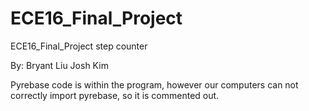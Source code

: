 # ECE16_Final_Project
ECE16_Final_Project step counter

By: Bryant Liu
Josh Kim

Pyrebase code is within the program, however our computers can not correctly import pyrebase, so it is commented out.
